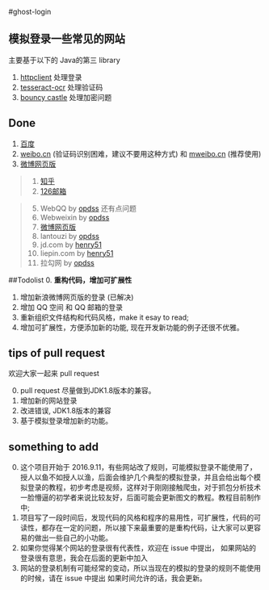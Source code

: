 #ghost-login

## 模拟登录一些常见的网站

主要基于以下的 Java的第三 library 


1. [httpclient](http://hc.apache.org/downloads.cgi) 处理登录
2. [tesseract-ocr](https://github.com/tesseract-ocr) 处理验证码
3. [bouncy castle](http://www.bouncycastle.org/) 处理加密问题

## Done

1. [百度](https://www.baidu.com)
2. [weibo.cn](http://weibo.cn) (验证码识别困难，建议不要用这种方式) 和 [mweibo.cn](http://m.weibo.cn) (推荐使用)
3. [微博网页版](http://weibo.com)
>1. [知乎](http://zhihu.com)
>2. [126邮箱](http://126.com)

>5. WebQQ by [opdss](https://github.com//opdss) 还有点问题
>6. Webweixin by [opdss](https://github.com//opdss)
>7. [微博网页版](http://weibo.com)
>8. lantouzi by [opdss](https://github.com//opdss)
>9. jd.com by [henry51](https://github.com/[henry51])
>10. liepin.com by [henry51](https://github.com/henry51)
>11. 拉勾网 by [opdss](https://github.com//opdss)

##Todolist
0. **重构代码，增加可扩展性**
1. 增加新浪微博网页版的登录 (已解决)
2. 增加 QQ 空间 和 QQ 邮箱的登录
3. 重新组织文件结构和代码风格，make it esay to read;
4. 增加可扩展性，方便添加新的功能, 现在开发新功能的例子还很不优雅。

## tips of pull request 

欢迎大家一起来 pull request 

0. pull request 尽量做到JDK1.8版本的兼容。
1. 增加新的网站登录
2. 改进错误, JDK1.8版本的兼容
3. 基于模拟登录增加新的功能。

## something to add

0. 这个项目开始于 2016.9.11，有些网站改了规则，可能模拟登录不能使用了，授人以鱼不如授人以渔，后面会维护几个典型的模拟登录，并且会给出每个模拟登录的教程，初步考虑是视频，这样对于刚刚接触爬虫，对于抓包分析技术一脸懵逼的初学者来说比较友好，后面可能会更新图文的教程。教程目前制作中;
1. 项目写了一段时间后，发现代码的风格和程序的易用性，可扩展性，代码的可读性，都存在一定的问题，所以接下来最重要的是重构代码，让大家可以更容易的做出一些自己的小功能。
2. 如果你觉得某个网站的登录很有代表性，欢迎在 issue 中提出，
如果网站的登录很有意思，我会在后面的更新中加入
3. 网站的登录机制有可能经常的变动，所以当现在的模拟的登录的规则不能使用的时候，请在 issue 中提出
如果时间允许的话，我会更新。
